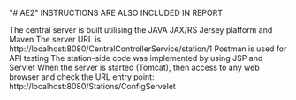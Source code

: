 "# AE2" 
INSTRUCTIONS ARE ALSO INCLUDED IN REPORT 

The central server is built utilising the JAVA JAX/RS Jersey platform and Maven
The server URL is http://localhost:8080/CentralControllerService/station/1
Postman is used for API testing
The station-side code was implemented by using JSP and Servlet
When the server is started (Tomcat), then access to any web browser and check the URL entry point: http://localhost:8080/Stations/ConfigServelet 
